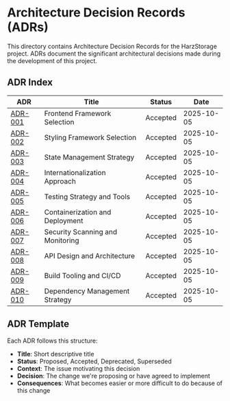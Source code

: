 # Architecture Decision Records (ADRs)

This directory contains Architecture Decision Records for the HarzStorage project. ADRs document the significant architectural decisions made during the development of this project.

## ADR Index

| ADR | Title | Status | Date |
|-----|-------|--------|------|
| [ADR-001](001-frontend-framework.md) | Frontend Framework Selection | Accepted | 2025-10-05 |
| [ADR-002](002-styling-framework.md) | Styling Framework Selection | Accepted | 2025-10-05 |
| [ADR-003](003-state-management.md) | State Management Strategy | Accepted | 2025-10-05 |
| [ADR-004](004-internationalization.md) | Internationalization Approach | Accepted | 2025-10-05 |
| [ADR-005](005-testing-strategy.md) | Testing Strategy and Tools | Accepted | 2025-10-05 |
| [ADR-006](006-containerization.md) | Containerization and Deployment | Accepted | 2025-10-05 |
| [ADR-007](007-security-scanning.md) | Security Scanning and Monitoring | Accepted | 2025-10-05 |
| [ADR-008](008-api-design.md) | API Design and Architecture | Accepted | 2025-10-05 |
| [ADR-009](009-build-tooling.md) | Build Tooling and CI/CD | Accepted | 2025-10-05 |
| [ADR-010](010-dependency-management.md) | Dependency Management Strategy | Accepted | 2025-10-05 |

## ADR Template

Each ADR follows this structure:
- **Title**: Short descriptive title
- **Status**: Proposed, Accepted, Deprecated, Superseded
- **Context**: The issue motivating this decision
- **Decision**: The change we're proposing or have agreed to implement
- **Consequences**: What becomes easier or more difficult to do because of this change
